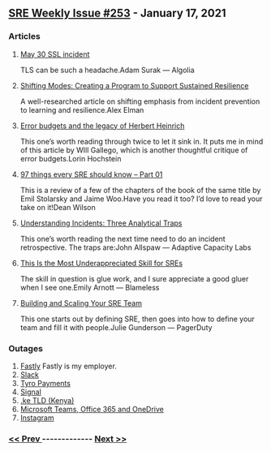 ## [SRE Weekly Issue #253](https://sreweekly.com/sre-weekly-issue-253/) - January 17, 2021
### Articles

1. [May 30 SSL incident](https://www.algolia.com/blog/may-30-ssl-incident/)

    TLS can be such a headache.Adam Surak — Algolia
1. [Shifting Modes: Creating a Program to Support Sustained Resilience ](https://www.infoq.com/articles/series-enhancing-resilience-2/)

    A well-researched article on shifting emphasis from incident prevention to learning and resilience.Alex Elman
1. [Error budgets and the legacy of Herbert Heinrich](https://surfingcomplexity.blog/2021/01/10/error-budgets-and-the-legacy-of-herbert-heinrich/)

    This one’s worth reading through twice to let it sink in. It puts me in mind of this article by WIll Gallego, which is another thoughtful critique of error budgets.Lorin Hochstein
1. [97 things every SRE should know – Part 01](https://www.unixdaemon.net/sysadmin/97-things-every-sre-01/)

    This is a review of a few of the chapters of the book of the same title by Emil Stolarsky and Jaime Woo.Have you read it too? I’d love to read your take on it!Dean Wilson
1. [Understanding Incidents: Three Analytical Traps](https://www.adaptivecapacitylabs.com/blog/2021/01/11/understanding-incidents-three-analytical-traps/)

    This one’s worth reading the next time need to do an incident retrospective. The traps are:John Allspaw — Adaptive Capacity Labs
1. [This Is the Most Underappreciated Skill for SREs](https://www.blameless.com/blog/the-most-underappreciated-skill-for-sres)

    The skill in question is glue work, and I sure appreciate a good gluer when I see one.Emily Arnott — Blameless
1. [Building and Scaling Your SRE Team](https://www.pagerduty.com/blog/building-scaling-sre-team/)

    This one starts out by defining SRE, then goes into how to define your team and fill it with people.Julie Gunderson — PagerDuty
### Outages

1. [Fastly](https://status.fastly.com/incidents/1rbr326kjsmt)
    Fastly is my employer.
1. [Slack](https://status.slack.com//2021-01/e8d2a136e0850d16)
1. [Tyro Payments](https://themarketherald.com.au/tyro-asxtyr-updates-market-on-week-long-outage-2021-01-13/)
1. [Signal](https://www.theverge.com/2021/1/15/22232993/signal-outage-new-users-messages-not-sending)
1. [.ke TLD (Kenya)](https://gadgets-africa.com/2021/01/11/kenic-ke-sites-go-down/)
1. [Microsoft Teams, Office 365 and OneDrive](https://www.express.co.uk/life-style/science-technology/1383089/Microsoft-Teams-Office-365-OneDrive-SharePoint-outage-status-latest)
1. [Instagram](https://www.dailymail.co.uk/sciencetech/article-9144877/Instagram-Worldwide-outage-leaves-thousands-unable-access-desktop-site-app.html)

### [ << Prev ](sreweekly-252.md) ------------- [ Next >> ](sreweekly-254.md)